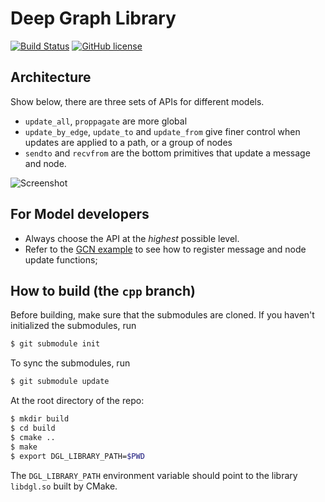 # Deep Graph Library
[![Build Status](http://216.165.71.225:8080/buildStatus/icon?job=DGL/master)](http://216.165.71.225:8080/job/DGL/job/master/)
[![GitHub license](https://dmlc.github.io/img/apache2.svg)](./LICENSE)

## Architecture
Show below, there are three sets of APIs for different models.
- `update_all`, `proppagate` are more global
- `update_by_edge`, `update_to` and `update_from` give finer control when updates are applied to a path, or a group of nodes
- `sendto` and `recvfrom` are the bottom primitives that update a message and node.

![Screenshot](graph-api.png)

## For Model developers
- Always choose the API at the *highest* possible level.
- Refer to the [GCN example](examples/pytorch/gcn/gcn_batch.py) to see how to register message and node update functions;

## How to build (the `cpp` branch)

Before building, make sure that the submodules are cloned.  If you haven't initialized the submodules, run

```sh
$ git submodule init
```

To sync the submodules, run

```sh
$ git submodule update
```

At the root directory of the repo:

```sh
$ mkdir build
$ cd build
$ cmake ..
$ make
$ export DGL_LIBRARY_PATH=$PWD
```

The `DGL_LIBRARY_PATH` environment variable should point to the library `libdgl.so` built by CMake.
